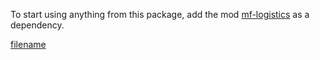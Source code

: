To start using anything from this package, add the mod [mf-logistics](https://mods.factorio.com/mod/mf-logistics) as a dependency.

[filename](belts.md ':include')